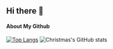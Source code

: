 ## Hi there 👋
#### About My Github
[![Top Langs](https://github-readme-stats.vercel.app/api/top-langs/?username=Parsifa1&layout=compact&theme=tokyonight)](https://github.com/Parsifa1/github-readme-stats)
![Christmas's GitHub stats](https://github-readme-stats.vercel.app/api?username=Parsifa1&show_icons=true&theme=tokyonight)
